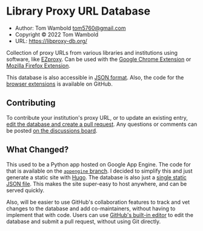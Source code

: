 Library Proxy URL Database
==========================

* Author: Tom Wambold <tom5760@gmail.com>
* Copyright © 2022 Tom Wambold
* URL: https://libproxy-db.org/

Collection of proxy URLs from various libraries and institutions using
software, like [EZproxy][ezproxy].  Can be used with the [Google Chrome
Extension][chrome] or [Mozilla Firefox Extension][firefox].

[ezproxy]: https://en.wikipedia.org/wiki/EZproxy
[chrome]:  https://chrome.google.com/webstore/detail/gfhnhcbpnnnlefhobdnmhenofhfnnfhi
[firefox]: https://addons.mozilla.org/en-US/firefox/addon/ezproxy-redirect

This database is also accessible in [JSON format][json].  Also, the code for
the [browser extensions][github-browser] is available on GitHub.

[json]:           https://github.com/tom5760/ezproxy-db/blob/main/static/proxies.json
[github-browser]: https://github.com/tom5760/chrome-ezproxy

## Contributing

To contribute your institution's proxy URL, or to update an existing entry,
[edit the database and create a pull request][pr]. Any questions or comments
can be posted [on the discussions board][board].

[pr]: https://github.com/tom5760/ezproxy-db/edit/main/static/proxies.json
[board]: https://github.com/tom5760/ezproxy-db/discussions

## What Changed?

This used to be a Python app hosted on Google App Engine.  The code for that is
available on the [`appengine` branch][appengine].  I decided to simplify this
and just generate a static site with [Hugo][hugo].  The database is also just a
[single static JSON file][json]. This makes the site super-easy to host
anywhere, and can be served quickly.

[appengine]: https://github.com/tom5760/ezproxy-db/tree/appengine
[hugo]:      https://gohugo.io/

Also, will be easier to use GitHub's collaboration features to track and vet
changes to the database and add co-maintainers, without having to implement
that with code. Users can use [GitHub's built-in editor][pr] to edit the
database and submit a pull request, without using Git directly.
